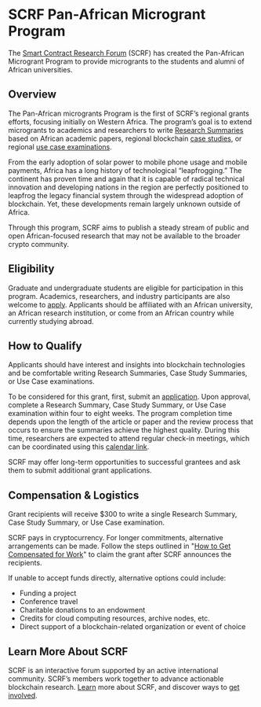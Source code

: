 # SCRF Pan-African Microgrant Program

The [Smart Contract Research Forum](https://www.smartcontractresearch.org/) (SCRF) has created the Pan-African Microgrant Program to provide microgrants to the students and alumni of African universities.


## Overview

The Pan-African microgrants Program is the first of SCRF’s regional grants efforts, focusing initially on Western Africa. The program’s goal is to extend microgrants to academics and researchers to write [Research Summaries](https://www.smartcontractresearch.org/tag/summary) based on African academic papers, regional blockchain [case studies](https://www.smartcontractresearch.org/t/public-procurement-corruption-and-blockchain-technology-in-south-africa-a-preliminary-legal-inquiry/744), or regional [use case examinations](https://www.smartcontractresearch.org/t/research-summary-using-distributed-ledger-technologies-to-improve-and-maximise-the-collection-of-property-taxes/1176).

From the early adoption of solar power to mobile phone usage and mobile payments, Africa has a long history of technological “leapfrogging.” The continent has proven time and again that it is capable of radical technical innovation and developing nations in the region are perfectly positioned to leapfrog the legacy financial system through the widespread adoption of blockchain. Yet, these developments remain largely unknown outside of Africa.

Through this program, SCRF aims to publish a steady stream of public and open African-focused research that may not be available to the broader crypto community.


## Eligibility

Graduate and undergraduate students are eligible for participation in this program. Academics, researchers, and industry participants are also welcome to [apply](https://forms.gle/GLvFbGZekjaAggXr8). Applicants should be affiliated with an African university, an African research institution, or come from an African country while currently studying abroad.


## How to Qualify

Applicants should have interest and insights into blockchain technologies and be comfortable writing Research Summaries, Case Study Summaries, or Use Case examinations.

To be considered for this grant, first, submit an [application](https://forms.gle/GLvFbGZekjaAggXr8). Upon approval, complete a Research Summary, Case Study Summary, or Use Case examination within four to eight weeks. The program completion time depends upon the length of the article or paper and the review process that occurs to ensure the summaries achieve the highest quality. During this time, researchers are expected to attend regular check-in meetings, which can be coordinated using this [calendar link](https://calendly.com/chrisbates01/30min).

SCRF may offer long-term opportunities to successful grantees and ask them to submit additional grant applications.


## Compensation & Logistics 

Grant recipients will receive $300 to write a single Research Summary, Case Study Summary, or Use Case examination.

SCRF pays in cryptocurrency. For longer commitments, alternative arrangements can be made. Follow the steps outlined in "[How to Get Compensated for Work](https://github.com/smartcontractresearchforum/docs/blob/main/en/content_how_to_get_compensated_for_work.md)" to claim the grant after SCRF announces the recipients.

If unable to accept funds directly, alternative options could include:



* Funding a project
* Conference travel
* Charitable donations to an endowment
* Credits for cloud computing resources, archive nodes, etc.
* Direct support of a blockchain-related organization or event of choice


## Learn More About SCRF

SCRF is an interactive forum supported by an active international community. SCRF’s members work together to advance actionable blockchain research. [Learn](https://github.com/smartcontractresearchforum/docs) more about SCRF, and discover ways to [get involved](https://github.com/smartcontractresearchforum/docs/blob/main/en/content_connecting_with_scrf.md).
